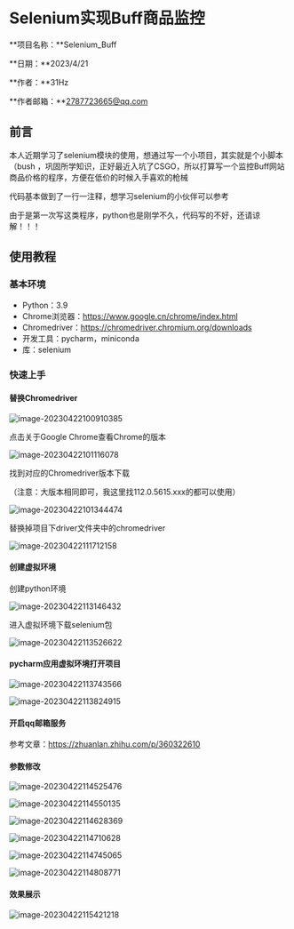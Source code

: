 # Selenium实现Buff商品监控

**项目名称：**Selenium_Buff

**日期：**2023/4/21

**作者：**31Hz

**作者邮箱：**2787723665@qq.com



## 前言

本人近期学习了selenium模块的使用，想通过写一个小项目，其实就是个小脚本（bush ，巩固所学知识，正好最近入坑了CSGO，所以打算写一个监控Buff网站商品价格的程序，方便在低价的时候入手喜欢的枪械

代码基本做到了一行一注释，想学习selenium的小伙伴可以参考

由于是第一次写这类程序，python也是刚学不久，代码写的不好，还请谅解！！！



## 使用教程

### 基本环境

- Python：3.9
- Chrome浏览器：https://www.google.cn/chrome/index.html
- Chromedriver：https://chromedriver.chromium.org/downloads
- 开发工具：pycharm，miniconda
- 库：selenium



### 快速上手

#### 替换Chromedriver

![image-20230422100910385](README.assets/image-20230422100910385.png)



点击关于Google Chrome查看Chrome的版本

![image-20230422101116078](README.assets/image-20230422101116078.png)

找到对应的Chromedriver版本下载

（注意：大版本相同即可，我这里找112.0.5615.xxx的都可以使用）

![image-20230422101344474](README.assets/image-20230422101344474.png)

替换掉项目下driver文件夹中的chromedriver

![image-20230422111712158](README.assets/image-20230422111712158.png)



#### 创建虚拟环境

创建python环境

![image-20230422113146432](README.assets/image-20230422113146432.png)

进入虚拟环境下载selenium包

![image-20230422113526622](README.assets/image-20230422113526622.png)



#### pycharm应用虚拟环境打开项目

![image-20230422113743566](README.assets/image-20230422113743566.png)

![image-20230422113824915](README.assets/image-20230422113824915.png)



#### 开启qq邮箱服务

参考文章：https://zhuanlan.zhihu.com/p/360322610



#### 参数修改

![image-20230422114525476](README.assets/image-20230422114525476.png)

![image-20230422114550135](README.assets/image-20230422114550135.png)

![image-20230422114628369](README.assets/image-20230422114628369.png)

![image-20230422114710628](README.assets/image-20230422114710628.png)

![image-20230422114745065](README.assets/image-20230422114745065.png)

![image-20230422114808771](README.assets/image-20230422114808771.png)



#### 效果展示

![image-20230422115421218](README.assets/image-20230422115421218.png)







